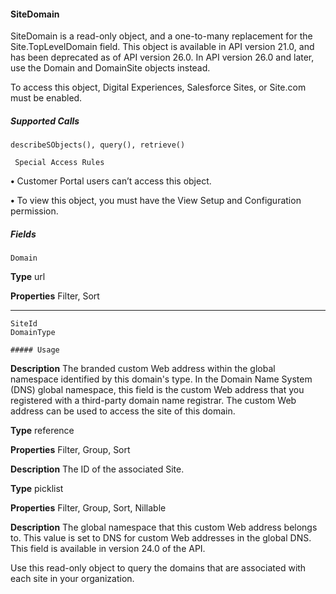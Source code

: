 #### SiteDomain

SiteDomain is a read-only object, and a one-to-many replacement for the Site.TopLevelDomain field. This object is available in API version
21.0, and has been deprecated as of API version 26.0. In API version 26.0 and later, use the Domain and DomainSite objects instead.

To access this object, Digital Experiences, Salesforce Sites, or Site.com must be enabled.

##### Supported Calls
```
describeSObjects(), query(), retrieve()

 Special Access Rules

```
**•** Customer Portal users can’t access this object.

**•** To view this object, you must have the View Setup and Configuration permission.

##### Fields

```
Domain

```

**Type**
url

**Properties**
Filter, Sort


-----

```
SiteId
DomainType

##### Usage

```

**Description**
The branded custom Web address within the global namespace identified by
this domain's type. In the Domain Name System (DNS) global namespace, this
field is the custom Web address that you registered with a third-party domain
name registrar. The custom Web address can be used to access the site of this
domain.

**Type**
reference

**Properties**
Filter, Group, Sort

**Description**
The ID of the associated Site.

**Type**
picklist

**Properties**
Filter, Group, Sort, Nillable

**Description**
The global namespace that this custom Web address belongs to. This value is
set to DNS for custom Web addresses in the global DNS. This field is available in
version 24.0 of the API.


Use this read-only object to query the domains that are associated with each site in your organization.
